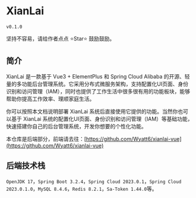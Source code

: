 # XianLai

`v0.1.0`

坚持不容易，请给作者点点 ⭐️Star⭐️ 鼓励鼓励。

## 简介

XianLai 是一款基于 Vue3 + ElementPlus 和 Spring Cloud Alibaba 的开源、轻量的多功能后台管理系统。它采用分布式微服务架构，支持配置化UI页面、身份识别和访问管理（IAM），同时也提供了工作生活中很多很有用的功能板块，能够帮助你提高工作效率、理顺家庭生活。

你可以按照本文档说明部署 XianLai 系统后直接使用它提供的功能。当然你也可以基于 XianLai 系统的配置化UI页面、身份识别和访问管理（IAM）等基础功能，快速搭建你自己的后台管理系统，开发你想要的个性化功能。

本仓库是后端部分，前端请去往：[https://github.com/Wyatt6/xianlai-vue](https://github.com/Wyatt6/xianlai-vue)

## 后端技术栈

`OpenJDK 17`，`Spring Boot 3.2.4`，`Spring Cloud 2023.0.1`，`Spring Cloud 2023.0.1.0`，`MySQL 8.4.6`，`Redis 8.2.1`，`Sa-Token 1.44.0`等。
